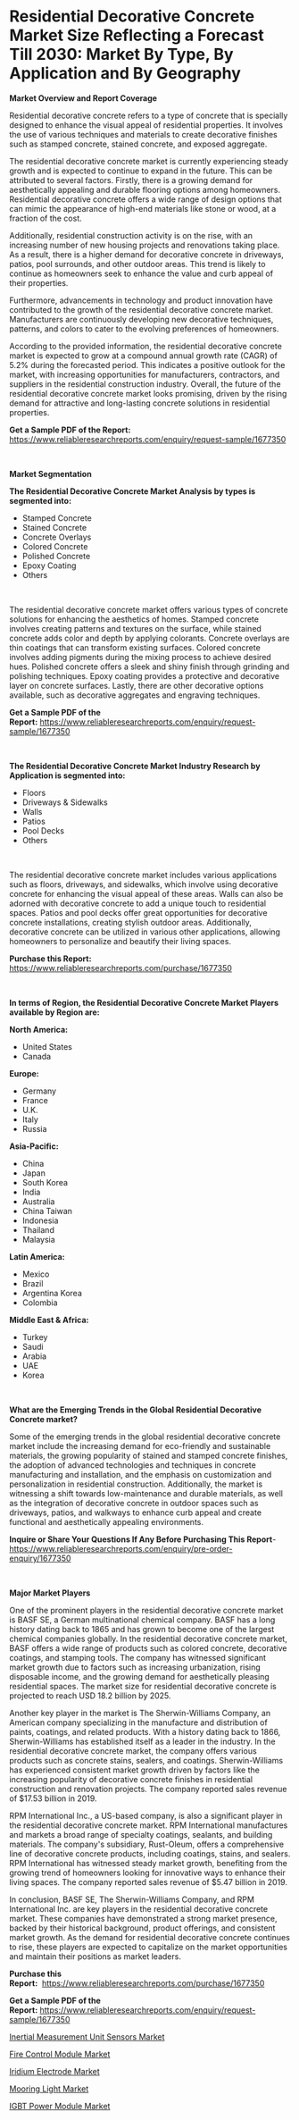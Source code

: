 <p><h1>Residential Decorative Concrete Market Size Reflecting a Forecast Till 2030: Market By Type, By Application and By Geography</h1></p><p><strong>Market Overview and Report Coverage</strong></p>
<p><p>Residential decorative concrete refers to a type of concrete that is specially designed to enhance the visual appeal of residential properties. It involves the use of various techniques and materials to create decorative finishes such as stamped concrete, stained concrete, and exposed aggregate.</p><p>The residential decorative concrete market is currently experiencing steady growth and is expected to continue to expand in the future. This can be attributed to several factors. Firstly, there is a growing demand for aesthetically appealing and durable flooring options among homeowners. Residential decorative concrete offers a wide range of design options that can mimic the appearance of high-end materials like stone or wood, at a fraction of the cost.</p><p>Additionally, residential construction activity is on the rise, with an increasing number of new housing projects and renovations taking place. As a result, there is a higher demand for decorative concrete in driveways, patios, pool surrounds, and other outdoor areas. This trend is likely to continue as homeowners seek to enhance the value and curb appeal of their properties.</p><p>Furthermore, advancements in technology and product innovation have contributed to the growth of the residential decorative concrete market. Manufacturers are continuously developing new decorative techniques, patterns, and colors to cater to the evolving preferences of homeowners.</p><p>According to the provided information, the residential decorative concrete market is expected to grow at a compound annual growth rate (CAGR) of 5.2% during the forecasted period. This indicates a positive outlook for the market, with increasing opportunities for manufacturers, contractors, and suppliers in the residential construction industry. Overall, the future of the residential decorative concrete market looks promising, driven by the rising demand for attractive and long-lasting concrete solutions in residential properties.</p></p>
<p><strong>Get a Sample PDF of the Report:</strong> <a href="https://www.reliableresearchreports.com/enquiry/request-sample/1677350">https://www.reliableresearchreports.com/enquiry/request-sample/1677350</a></p>
<p>&nbsp;</p>
<p><strong>Market Segmentation</strong></p>
<p><strong>The Residential Decorative Concrete Market Analysis by types is segmented into:</strong></p>
<p><ul><li>Stamped Concrete</li><li>Stained Concrete</li><li>Concrete Overlays</li><li>Colored Concrete</li><li>Polished Concrete</li><li>Epoxy Coating</li><li>Others</li></ul></p>
<p>&nbsp;</p>
<p><p>The residential decorative concrete market offers various types of concrete solutions for enhancing the aesthetics of homes. Stamped concrete involves creating patterns and textures on the surface, while stained concrete adds color and depth by applying colorants. Concrete overlays are thin coatings that can transform existing surfaces. Colored concrete involves adding pigments during the mixing process to achieve desired hues. Polished concrete offers a sleek and shiny finish through grinding and polishing techniques. Epoxy coating provides a protective and decorative layer on concrete surfaces. Lastly, there are other decorative options available, such as decorative aggregates and engraving techniques.</p></p>
<p><strong>Get a Sample PDF of the Report:</strong>&nbsp;<a href="https://www.reliableresearchreports.com/enquiry/request-sample/1677350">https://www.reliableresearchreports.com/enquiry/request-sample/1677350</a></p>
<p>&nbsp;</p>
<p><strong>The Residential Decorative Concrete Market Industry Research by Application is segmented into:</strong></p>
<p><ul><li>Floors</li><li>Driveways & Sidewalks</li><li>Walls</li><li>Patios</li><li>Pool Decks</li><li>Others</li></ul></p>
<p>&nbsp;</p>
<p><p>The residential decorative concrete market includes various applications such as floors, driveways, and sidewalks, which involve using decorative concrete for enhancing the visual appeal of these areas. Walls can also be adorned with decorative concrete to add a unique touch to residential spaces. Patios and pool decks offer great opportunities for decorative concrete installations, creating stylish outdoor areas. Additionally, decorative concrete can be utilized in various other applications, allowing homeowners to personalize and beautify their living spaces.</p></p>
<p><strong>Purchase this Report:</strong>&nbsp; <a href="https://www.reliableresearchreports.com/purchase/1677350">https://www.reliableresearchreports.com/purchase/1677350</a></p>
<p>&nbsp;</p>
<p><strong>In terms of Region, the Residential Decorative Concrete Market Players available by Region are:</strong></p>
<p>
    <p> <strong> North America: </strong>
        <ul>
            <li>United States</li>
            <li>Canada</li>
        </ul>
        </p> 
    <p> <strong> Europe: </strong>
        <ul>
            <li>Germany</li>
            <li>France</li>
            <li>U.K.</li>
            <li>Italy</li>
            <li>Russia</li>
        </ul>
        </p> 
    <p> <strong> Asia-Pacific: </strong>
        <ul>
            <li>China</li>
            <li>Japan</li>
            <li>South Korea</li>
            <li>India</li>
            <li>Australia</li>
            <li>China Taiwan</li>
            <li>Indonesia</li>
            <li>Thailand</li>
            <li>Malaysia</li>
        </ul>
        </p> 
    <p> <strong> Latin America: </strong>
        <ul>
            <li>Mexico</li>
            <li>Brazil</li>
            <li>Argentina Korea</li>
            <li>Colombia</li>
        </ul>
        </p> 
    <p> <strong> Middle East & Africa: </strong>
        <ul>
            <li>Turkey</li>
            <li>Saudi</li>
            <li>Arabia</li>
            <li>UAE</li>
            <li>Korea</li>
        </ul>
    </p>
    </p>
<p>&nbsp;</p>
<p><strong>What are the Emerging Trends in the Global Residential Decorative Concrete market?</strong></p>
<p><p>Some of the emerging trends in the global residential decorative concrete market include the increasing demand for eco-friendly and sustainable materials, the growing popularity of stained and stamped concrete finishes, the adoption of advanced technologies and techniques in concrete manufacturing and installation, and the emphasis on customization and personalization in residential construction. Additionally, the market is witnessing a shift towards low-maintenance and durable materials, as well as the integration of decorative concrete in outdoor spaces such as driveways, patios, and walkways to enhance curb appeal and create functional and aesthetically appealing environments.</p></p>
<p><strong>Inquire or Share Your Questions If Any Before Purchasing This Report</strong>- <a href="https://www.reliableresearchreports.com/enquiry/pre-order-enquiry/1677350">https://www.reliableresearchreports.com/enquiry/pre-order-enquiry/1677350</a></p>
<p>&nbsp;</p>
<p><strong>Major Market Players</strong></p>
<p><p>One of the prominent players in the residential decorative concrete market is BASF SE, a German multinational chemical company. BASF has a long history dating back to 1865 and has grown to become one of the largest chemical companies globally. In the residential decorative concrete market, BASF offers a wide range of products such as colored concrete, decorative coatings, and stamping tools. The company has witnessed significant market growth due to factors such as increasing urbanization, rising disposable income, and the growing demand for aesthetically pleasing residential spaces. The market size for residential decorative concrete is projected to reach USD 18.2 billion by 2025.</p><p>Another key player in the market is The Sherwin-Williams Company, an American company specializing in the manufacture and distribution of paints, coatings, and related products. With a history dating back to 1866, Sherwin-Williams has established itself as a leader in the industry. In the residential decorative concrete market, the company offers various products such as concrete stains, sealers, and coatings. Sherwin-Williams has experienced consistent market growth driven by factors like the increasing popularity of decorative concrete finishes in residential construction and renovation projects. The company reported sales revenue of $17.53 billion in 2019.</p><p>RPM International Inc., a US-based company, is also a significant player in the residential decorative concrete market. RPM International manufactures and markets a broad range of specialty coatings, sealants, and building materials. The company's subsidiary, Rust-Oleum, offers a comprehensive line of decorative concrete products, including coatings, stains, and sealers. RPM International has witnessed steady market growth, benefiting from the growing trend of homeowners looking for innovative ways to enhance their living spaces. The company reported sales revenue of $5.47 billion in 2019.</p><p>In conclusion, BASF SE, The Sherwin-Williams Company, and RPM International Inc. are key players in the residential decorative concrete market. These companies have demonstrated a strong market presence, backed by their historical background, product offerings, and consistent market growth. As the demand for residential decorative concrete continues to rise, these players are expected to capitalize on the market opportunities and maintain their positions as market leaders.</p></p>
<p><strong>Purchase this Report:</strong>&nbsp;&nbsp;<a href="https://www.reliableresearchreports.com/purchase/1677350">https://www.reliableresearchreports.com/purchase/1677350</a></p>
<p></p>
<p><strong>Get a Sample PDF of the Report:</strong>&nbsp;<a href="https://www.reliableresearchreports.com/enquiry/request-sample/1677350">https://www.reliableresearchreports.com/enquiry/request-sample/1677350</a></p>
<p><p><a href="https://medium.com/@andem140256/inertial-measurement-unit-sensors-market-insights-into-market-cagr-market-trends-and-growth-55c45c3679f1">Inertial Measurement Unit Sensors Market</a></p><p><a href="https://medium.com/@kanew14036/fire-control-module-market-size-reveals-the-best-marketing-channels-in-global-industry-5aa5c3a8f4db">Fire Control Module Market</a></p><p><a href="https://medium.com/@landis15236/iridium-electrode-market-the-key-to-successful-business-strategy-forecast-till-2030-179cf21016b2">Iridium Electrode Market</a></p><p><a href="https://medium.com/@mariad13206/mooring-light-market-size-cagr-trends-2024-2030-153003c88af9">Mooring Light Market</a></p><p><a href="https://medium.com/@emiliomartelli542/igbt-power-module-market-share-evolution-and-market-growth-trends-2023-2030-d16e5af92e8a">IGBT Power Module Market</a></p></p>